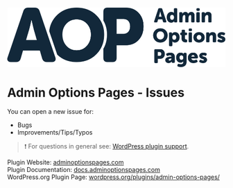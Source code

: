 ![Logo Admin Options Pages][img logo]

# Admin Options Pages - Issues

You can open a new issue for:
* Bugs
* Improvements/Tips/Typos

> :heavy_exclamation_mark: For questions in general see: [WordPress plugin support][link plugin support].



Plugin Website: [adminoptionspages.com][link home]\
Plugin Documentation: [docs.adminoptionspages.com][link docs]\
WordPress.org Plugin Page: [wordpress.org/plugins/admin-options-pages/][link plugin wp.org]






[link home]: https://adminoptionspages.com
[link docs]: https://docs.adminoptionspages.com
[link plugin support]: https://wordpress.org/support/plugin/admin-options-pages/
[link plugin wp.org]: https://wordpress.org/plugins/admin-options-pages/
[img logo]: ./assets/aop-logo.svg